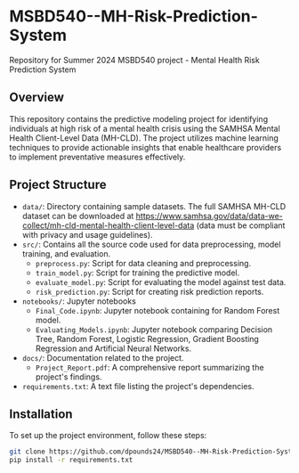 # MSBD540--MH-Risk-Prediction-System
Repository for Summer 2024 MSBD540 project - Mental Health Risk Prediction System

## Overview
This repository contains the predictive modeling project for identifying individuals at high risk of a mental health crisis using the SAMHSA Mental Health Client-Level Data (MH-CLD). The project utilizes machine learning techniques to provide actionable insights that enable healthcare providers to implement preventative measures effectively.

## Project Structure
- `data/`: Directory containing sample datasets. The full SAMHSA MH-CLD dataset can be downloaded at https://www.samhsa.gov/data/data-we-collect/mh-cld-mental-health-client-level-data (data must be compliant with privacy and usage guidelines).
- `src/`: Contains all the source code used for data preprocessing, model training, and evaluation.
  - `preprocess.py`: Script for data cleaning and preprocessing.
  - `train_model.py`: Script for training the predictive model.
  - `evaluate_model.py`: Script for evaluating the model against test data.
  - `risk_prediction.py`: Script for creating risk prediction reports.
- `notebooks/`: Jupyter notebooks
  - `Final_Code.ipynb`: Jupyter notebook containing for Random Forest model.
  - `Evaluating_Models.ipynb`: Jupyter notebook comparing Decision Tree, Random Forest, Logistic Regression, Gradient Boosting Regression and Artificial Neural Networks.
- `docs/`: Documentation related to the project.
  - `Project_Report.pdf`: A comprehensive report summarizing the project's findings.
- `requirements.txt`: A text file listing the project's dependencies.

## Installation
To set up the project environment, follow these steps:
```bash
git clone https://github.com/dpounds24/MSBD540--MH-Risk-Prediction-System.git
pip install -r requirements.txt
